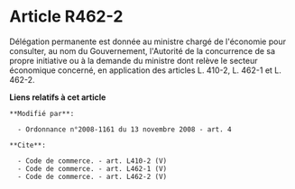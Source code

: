 # Article R462-2

Délégation permanente est donnée au ministre chargé de l'économie pour consulter, au nom du Gouvernement, l'Autorité de la
concurrence de sa propre initiative ou à la demande du ministre dont relève le secteur économique concerné, en application
des articles L. 410-2, L. 462-1 et L. 462-2.

**Liens relatifs à cet article**

	**Modifié par**:

	  - Ordonnance n°2008-1161 du 13 novembre 2008 - art. 4

	**Cite**:

	  - Code de commerce. - art. L410-2 (V)
	  - Code de commerce. - art. L462-1 (V)
	  - Code de commerce. - art. L462-2 (V)
